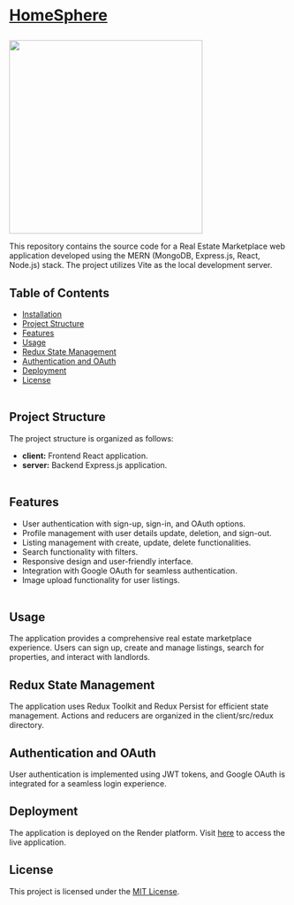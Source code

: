 <h1>
  <a href="https://serendib-estates.onrender.com/"><p>HomeSphere</p></a>
</h1>

<p><a href="https://github.com/robbymugiakbar"><img src="https://skillicons.dev/icons?i=mongo,express,react,nodejs,vite,redux,tailwind,firebase,vscode,github" width=350></a></p>

This repository contains the source code for a Real Estate Marketplace web application developed using the MERN (MongoDB, Express.js, React, Node.js) stack. The project utilizes Vite as the local development server.<br>

## Table of Contents
- [Installation](#installation)
- [Project Structure](#project-structure)
- [Features](#features)
- [Usage](#usage)
- [Redux State Management](#redux-state-management)
- [Authentication and OAuth](#authentication-and-oauth)
- [Deployment](#deployment)
- [License](#license)<br><br>

## Project Structure
The project structure is organized as follows:

- <b>client:</b> Frontend React application.
- <b>server:</b> Backend Express.js application.<br><br>

## Features
- User authentication with sign-up, sign-in, and OAuth options.
- Profile management with user details update, deletion, and sign-out.
- Listing management with create, update, delete functionalities.
- Search functionality with filters.
- Responsive design and user-friendly interface.
- Integration with Google OAuth for seamless authentication.
- Image upload functionality for user listings.<br><br>

## Usage
The application provides a comprehensive real estate marketplace experience. Users can sign up, create and manage listings, search for properties, and interact with landlords.<br>

## Redux State Management
The application uses Redux Toolkit and Redux Persist for efficient state management. Actions and reducers are organized in the client/src/redux directory.<br>

## Authentication and OAuth
User authentication is implemented using JWT tokens, and Google OAuth is integrated for a seamless login experience.<br>

## Deployment
The application is deployed on the Render platform. Visit <a href="https://serendib-estates.onrender.com/">here</a> to access the live application.<br>

## License
This project is licensed under the <a href="https://en.wikipedia.org/wiki/MIT_License">MIT License</a>.

